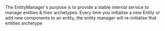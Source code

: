 The EntityManager's purpose is to provide a stable internal service to manage entities & their archetypes.
Every time you initialise a new Entity or add new components to an entity, the entity manager will re-initialise that entities archetype